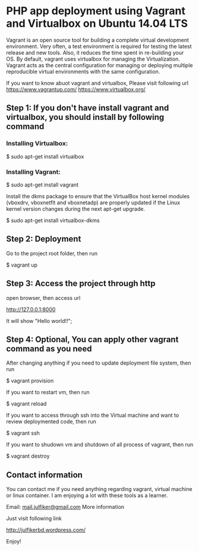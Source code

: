 # PHP app deployment using Vagrant and Virtualbox on Ubuntu 14.04 LTS
Vagrant is an open source tool for building a complete virtual development environment. Very often, a test environment is required for testing the latest release and new tools. Also, it reduces the time spent in re-building your OS. By default, vagrant uses virtualbox for managing the Virtualization. Vagrant acts as the central configuration for managing or deploying multiple reproducible virtual environments with the same configuration.

If you want to know abuot vagrant and virtualbox, Please visit following url
https://www.vagrantup.com/
https://www.virtualbox.org/


## Step 1: If you don't have install vagrant and virtualbox, you should install by following command
### Installing Virtualbox:

$ sudo apt-get install virtualbox


### Installing Vagrant:

$ sudo apt-get install vagrant



Install the dkms package to ensure that the VirtualBox host kernel modules (vboxdrv, vboxnetflt and vboxnetadp) are properly updated if the Linux kernel version changes during the next apt-get upgrade.

$ sudo apt-get install virtualbox-dkms


## Step 2: Deployment 
Go to the project root folder, then run

$ vagrant up



## Step 3: Access the project through http
open browser, then access url

http://127.0.0.1:8000

It will show "Hello world!!";



## Step 4: Optional, You can apply other vagrant command as you need
After changing anything if you need to update deployment file system, then run

$ vagrant provision


If you want to restart vm, then run

$ vagrant reload


If you want to access through ssh into the Virtual machine and want to review deploymented code, then run

$ vagrant ssh


If you want to shudown vm and shutdown of all process of vagrant, then run

$ vagrant destroy



## Contact information

You can contact me if you need anything regarding vagrant, virtual machine or linux container. I am enjoying a lot with these tools as a learner. 

Email: mail.julfiker@gmail.com
More information

Just visit following link

http://julfikerbd.wordpress.com/

Enjoy!

